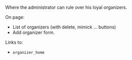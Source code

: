 
Where the administrator can rule over his loyal organizers.

On page:
- List of organizers (with delete, mimick ... buttons)
- Add organizer form.

Links to:
- `organizer_home`
